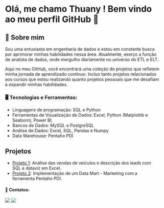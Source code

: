 # Olá, me chamo Thuany ! Bem vindo ao meu perfil GitHub 👋

## 💫 Sobre mim

Sou uma entusiasta em engenharia de dados e estou em constante busca por aprimorar minhas habilidades nessa área. Atualmente, exerço a função de analista de dados, onde mergulho diariamente no universo do ETL e ELT.

Aqui no meu GitHub, você encontrará uma coleção de projetos que refletem minha jornada de aprendizado contínuo. Incluo tanto projetos relacionados aos cursos que estou realizando quanto projetos pessoais que me desafiam a expandir minhas habilidades.

### 🖥️ Tecnologias e Ferramentas: 

- Linguagens de programação: SQL e Python
- Ferramentas de Visualização de Dados: Excel, Python (Matplotlib e Seaborn), Power BI, 
- Bancos de Dados: MySQL e PostgreSQL
- Análise de Dados: Excel, SQL, Pandas e Numpy
- Data Warehouse: Pentaho PDI

## Projetos
- [Projeto 1](https://github.com/thuanyvermelho/Analises_Dados_SQL/tree/1---An%C3%A1lise-de-Vendas-de-uma-rede-de-lojas-de-veiculos): Análise das vendas de veiculos e descrição dos leads com SQL e dataviz em Excel.
- [Projeto 2](https://github.com/thuanyvermelho/Data_Mart_Pentaho): Implementação de um Data Mart - Marketing com a ferramenta Pentaho PDI.   


         
   
#### 📩 Contatos:

<div>
<a href ="mailto:thuanyvermelho@gmail.com"><img src="https://img.shields.io/badge/Gmail-D14836?style=for-the-badge&logo=gmail&logoColor=white" 
target="_blank"></a>
<a href="[https://www.linkedin.com/in/thuanyvermelho/](https://www.linkedin.com/in/thuanyvermelho/)" target="_blank"><img src="https://img.shields.io/badge/-LinkedIn-%230077B5?style=for-the-badge&logo=linkedin&logoColor=white" target="_blank"></a>   
</div>
          
          
